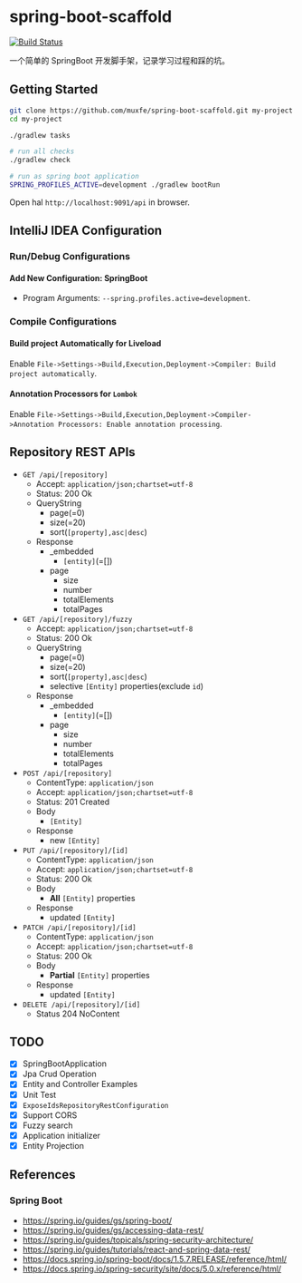 # spring-boot-scaffold

[![Build Status](https://travis-ci.org/muxfe/spring-boot-scaffold.svg?branch=master)](https://travis-ci.org/muxfe/spring-boot-scaffold.svg?branch=master)

一个简单的 SpringBoot 开发脚手架，记录学习过程和踩的坑。

## Getting Started

```sh
git clone https://github.com/muxfe/spring-boot-scaffold.git my-project
cd my-project

./gradlew tasks

# run all checks
./gradlew check

# run as spring boot application
SPRING_PROFILES_ACTIVE=development ./gradlew bootRun
```

Open hal `http://localhost:9091/api` in browser.

## IntelliJ IDEA Configuration

### Run/Debug Configurations

#### Add New Configuration: SpringBoot

- Program Arguments: `--spring.profiles.active=development`.

### Compile Configurations

#### Build project Automatically for Liveload

Enable `File->Settings->Build,Execution,Deployment->Compiler: Build project automatically`.

#### Annotation Processors for `Lombok`

Enable `File->Settings->Build,Execution,Deployment->Compiler->Annotation Processors: Enable annotation processing`.

## Repository REST APIs

- `GET /api/[repository]`
  - Accept: `application/json;chartset=utf-8`
  - Status: 200 Ok
  - QueryString
    - page(=0)
    - size(=20)
    - sort(`[property],asc|desc`)
  - Response
    - _embedded
      - `[entity]`(=[])
    - page
      - size
      - number
      - totalElements
      - totalPages
- `GET /api/[repository]/fuzzy`
  - Accept: `application/json;chartset=utf-8`
  - Status: 200 Ok
  - QueryString
    - page(=0)
    - size(=20)
    - sort(`[property],asc|desc`)
    - selective `[Entity]` properties(exclude `id`)
  - Response
    - _embedded
      - `[entity]`(=[])
    - page
      - size
      - number
      - totalElements
      - totalPages
- `POST /api/[repository]`
  - ContentType: `application/json`
  - Accept: `application/json;chartset=utf-8`
  - Status: 201 Created
  - Body
    - `[Entity]`
  - Response
    - new `[Entity]`
- `PUT /api/[repository]/[id]`
  - ContentType: `application/json`
  - Accept: `application/json;chartset=utf-8`
  - Status: 200 Ok
  - Body
    - **All** `[Entity]` properties
  - Response
    - updated `[Entity]`
- `PATCH /api/[repository]/[id]`
  - ContentType: `application/json`
  - Accept: `application/json;chartset=utf-8`
  - Status: 200 Ok
  - Body
    - **Partial** `[Entity]` properties
  - Response
    - updated `[Entity]`
- `DELETE /api/[repository]/[id]`
  - Status 204 NoContent

## TODO

- [X] SpringBootApplication
- [X] Jpa Crud Operation
- [X] Entity and Controller Examples
- [X] Unit Test
- [X] `ExposeIdsRepositoryRestConfiguration`
- [X] Support CORS
- [X] Fuzzy search
- [X] Application initializer
- [X] Entity Projection

## References

### Spring Boot

- <https://spring.io/guides/gs/spring-boot/>
- <https://spring.io/guides/gs/accessing-data-rest/>
- <https://spring.io/guides/topicals/spring-security-architecture/>
- <https://spring.io/guides/tutorials/react-and-spring-data-rest/>
- <https://docs.spring.io/spring-boot/docs/1.5.7.RELEASE/reference/html/>
- <https://docs.spring.io/spring-security/site/docs/5.0.x/reference/html/>